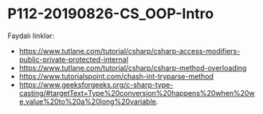 # P112-20190826-CS_OOP-Intro

Faydalı linklər:

- https://www.tutlane.com/tutorial/csharp/csharp-access-modifiers-public-private-protected-internal
- https://www.tutlane.com/tutorial/csharp/csharp-method-overloading
- https://www.tutorialspoint.com/chash-int-tryparse-method
- https://www.geeksforgeeks.org/c-sharp-type-casting/#targetText=Type%20conversion%20happens%20when%20we,value%20to%20a%20long%20variable.
